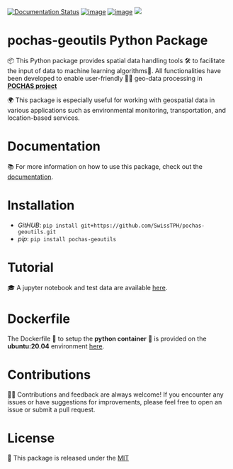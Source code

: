 [![Documentation Status](https://readthedocs.org/projects/pochas-geoutils/badge/?version=latest)](https://pochas-geoutils.readthedocs.io/en/latest/?badge=latest)
[![image](https://img.shields.io/pypi/v/pochas-geoutils)](https://pypi.org/project/pochas-geoutils/)
[![image](https://img.shields.io/badge/License-MIT-yellow.svg)](https://opensource.org/licenses/MIT)
![](https://github.com/behzad89/pochas-geoutils/workflows/deploy_pypi/badge.svg)
#  pochas-geoutils Python Package

📦 This Python package provides spatial data handling tools 🛠️ to facilitate the input of data to machine learning algorithms🤖. All functionalities have been developed to enable user-friendly 👨‍💻 geo-data processing in [**POCHAS project**](https://www.swisstph.ch/fr/projects/project-detail/project/effects-of-airborne-pollen-on-cardiorespiratory-health-and-allergic-symptoms)

🌍 This package is especially useful for working with geospatial data in various applications such as environmental monitoring, transportation, and location-based services.

# Documentation

📚 For more information on how to use this package, check out the [documentation](https://pochas-geoutils.readthedocs.io/en/latest/?badge=latest#).

# Installation

- _GitHUB_:
  `pip install git+https://github.com/SwissTPH/pochas-geoutils.git`
- _pip_:
  `pip install pochas-geoutils`

# Tutorial

🎓 A jupyter notebook and test data are available [here](https://github.com/SwissTPH/pochas-geoutils/tree/Tutorials/Tutorials).

# Dockerfile

The Dockerfile 🐳 to setup the **python container** 🐍 is provided on the **ubuntu:20.04** environment [here](https://github.com/behzad89/pochas-geoutils/tree/main/src).

# Contributions
👷‍♂️ Contributions and feedback are always welcome! If you encounter any issues or have suggestions for improvements, please feel free to open an issue or submit a pull request.
# License
📝 This package is released under the [MIT](./LICENSE)